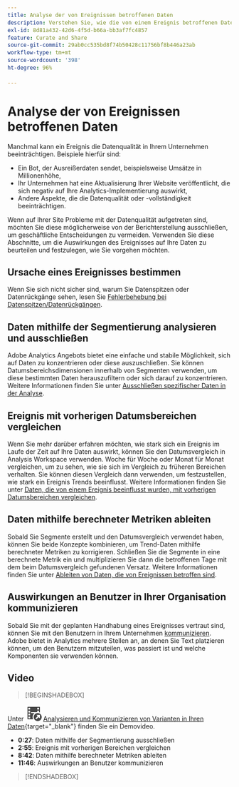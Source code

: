 ```yaml
---
title: Analyse der von Ereignissen betroffenen Daten
description: Verstehen Sie, wie die von einem Ereignis betroffenen Daten zur Datenqualität insgesamt beitragen.
exl-id: 8d81a432-42d6-4f5d-b66a-bb3af7fc4857
feature: Curate and Share
source-git-commit: 29ab0cc535bd8f74b50428c11756bf8b446a23ab
workflow-type: tm+mt
source-wordcount: '398'
ht-degree: 96%

---
```


# Analyse der von Ereignissen betroffenen Daten

Manchmal kann ein Ereignis die Datenqualität in Ihrem Unternehmen beeinträchtigen. Beispiele hierfür sind:

* Ein Bot, der Ausreißerdaten sendet, beispielsweise Umsätze in Millionenhöhe,
* Ihr Unternehmen hat eine Aktualisierung Ihrer Website veröffentlicht, die sich negativ auf Ihre Analytics-Implementierung auswirkt,
* Andere Aspekte, die die Datenqualität oder -vollständigkeit beeinträchtigen.

Wenn auf Ihrer Site Probleme mit der Datenqualität aufgetreten sind, möchten Sie diese möglicherweise von der Berichterstellung ausschließen, um geschäftliche Entscheidungen zu vermeiden. Verwenden Sie diese Abschnitte, um die Auswirkungen des Ereignisses auf Ihre Daten zu beurteilen und festzulegen, wie Sie vorgehen möchten.

## Ursache eines Ereignisses bestimmen

Wenn Sie sich nicht sicher sind, warum Sie Datenspitzen oder Datenrückgänge sehen, lesen Sie [Fehlerbehebung bei Datenspitzen/Datenrückgängen](spikes-drops.md).

## Daten mithilfe der Segmentierung analysieren und ausschließen

Adobe Analytics Angebots bietet eine einfache und stabile Möglichkeit, sich auf Daten zu konzentrieren oder diese auszuschließen. Sie können Datumsbereichsdimensionen innerhalb von Segmenten verwenden, um diese bestimmten Daten herauszufiltern oder sich darauf zu konzentrieren. Weitere Informationen finden Sie unter [Ausschließen spezifischer Daten in der Analyse](segments.md).

## Ereignis mit vorherigen Datumsbereichen vergleichen

Wenn Sie mehr darüber erfahren möchten, wie stark sich ein Ereignis im Laufe der Zeit auf Ihre Daten auswirkt, können Sie den Datumsvergleich in Analysis Workspace verwenden. Woche für Woche oder Monat für Monat vergleichen, um zu sehen, wie sie sich im Vergleich zu früheren Bereichen verhalten. Sie können diesen Vergleich dann verwenden, um festzustellen, wie stark ein Ereignis Trends beeinflusst. Weitere Informationen finden Sie unter [Daten, die von einem Ereignis beeinflusst wurden, mit vorherigen Datumsbereichen vergleichen](compare-dates.md).

## Daten mithilfe berechneter Metriken ableiten

Sobald Sie Segmente erstellt und den Datumsvergleich verwendet haben, können Sie beide Konzepte kombinieren, um Trend-Daten mithilfe berechneter Metriken zu korrigieren. Schließen Sie die Segmente in eine berechnete Metrik ein und multiplizieren Sie dann die betroffenen Tage mit dem beim Datumsvergleich gefundenen Versatz. Weitere Informationen finden Sie unter [Ableiten von Daten, die von Ereignissen betroffen sind](calcmetrics.md).

## Auswirkungen an Benutzer in Ihrer Organisation kommunizieren

Sobald Sie mit der geplanten Handhabung eines Ereignisses vertraut sind, können Sie mit den Benutzern in Ihrem Unternehmen [kommunizieren](communicate.md). Adobe bietet in Analytics mehrere Stellen an, an denen Sie Text platzieren können, um den Benutzern mitzuteilen, was passiert ist und welche Komponenten sie verwenden können.

## Video

>[!BEGINSHADEBOX]

Unter ![VideoCheckedOut](/help/assets/icons/VideoCheckedOut.svg) [Analysieren und Kommunizieren von Varianten in Ihren Daten](https://video.tv.adobe.com/v/33316?quality=12&learn=on){target="_blank"} finden Sie ein Demovideo.

* **0:27**: Daten mithilfe der Segmentierung ausschließen
* **2:55**: Ereignis mit vorherigen Bereichen vergleichen
* **8:42**: Daten mithilfe berechneter Metriken ableiten
* **11:46**: Auswirkungen an Benutzer kommunizieren

>[!ENDSHADEBOX]


